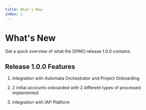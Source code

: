 ```yaml
---
title: What's New
index: 1
---
```


# What's New

Get a quick overview of what the DPMO release 1.0.0 contains.

## Release 1.0.0 Features

1. Integration with Automata Orchestrator and Project Onboarding

2. 2 initial accounts onboarded with 2 different types of processed implemented

3. Integration with IAP Platform